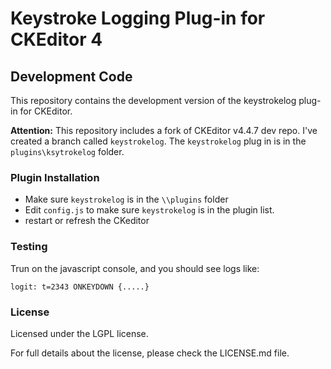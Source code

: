 Keystroke Logging Plug-in for CKEditor 4
==================================================

## Development Code

This repository contains the development version of the keystrokelog
plug-in for CKEditor.

**Attention:** This repository includes a fork of CKEditor v4.4.7 dev repo.
I've created a branch called ```keystrokelog```. The ```keystrokelog``` plug
in is in the ```plugins\ksytrokelog``` folder.

### Plugin Installation

 - Make sure ```keystrokelog``` is in the ```\\plugins``` folder
 - Edit ```config.js``` to make sure ```keystrokelog``` is in the plugin list.
 - restart or refresh the CKeditor


### Testing

Trun on the javascript console, and you should see logs like:

```
logit: t=2343 ONKEYDOWN {.....}
```


### License

Licensed under the LGPL license.

For full details about the license, please check the LICENSE.md file.

